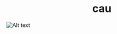 <h1 align="center">cau</h1>

<img src="https://cdn3.emoji.gg/emojis/2396_boohoo.png" alt="Alt text" title="Optional title">
